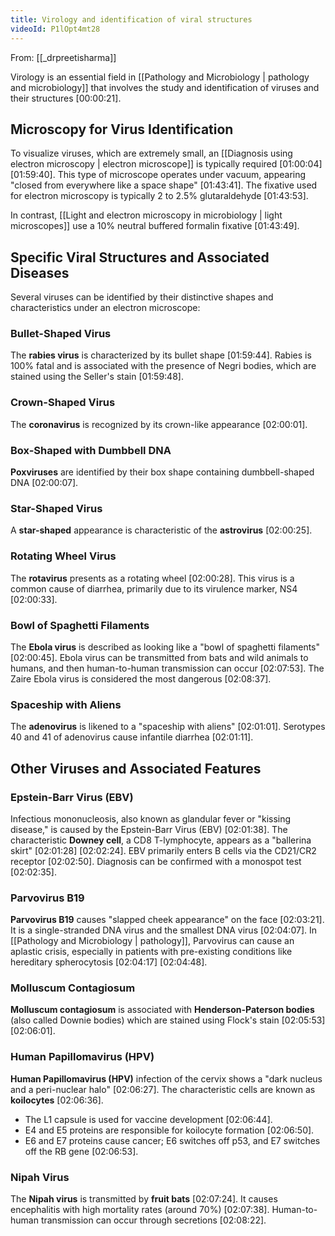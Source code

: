 ```yaml
---
title: Virology and identification of viral structures
videoId: P1lOpt4mt28
---
```


From: [[_drpreetisharma]] <br/> 

Virology is an essential field in [[Pathology and Microbiology | pathology and microbiology]] that involves the study and identification of viruses and their structures <a class="yt-timestamp" data-t="00:00:21">[00:00:21]</a>.

## Microscopy for Virus Identification

To visualize viruses, which are extremely small, an [[Diagnosis using electron microscopy | electron microscope]] is typically required <a class="yt-timestamp" data-t="01:00:04">[01:00:04]</a> <a class="yt-timestamp" data-t="01:59:40">[01:59:40]</a>. This type of microscope operates under vacuum, appearing "closed from everywhere like a space shape" <a class="yt-timestamp" data-t="01:43:41">[01:43:41]</a>. The fixative used for electron microscopy is typically 2 to 2.5% glutaraldehyde <a class="yt-timestamp" data-t="01:43:53">[01:43:53]</a>.

In contrast, [[Light and electron microscopy in microbiology | light microscopes]] use a 10% neutral buffered formalin fixative <a class="yt-timestamp" data-t="01:43:49">[01:43:49]</a>.

## Specific Viral Structures and Associated Diseases

Several viruses can be identified by their distinctive shapes and characteristics under an electron microscope:

### Bullet-Shaped Virus
The **rabies virus** is characterized by its bullet shape <a class="yt-timestamp" data-t="01:59:44">[01:59:44]</a>. Rabies is 100% fatal and is associated with the presence of Negri bodies, which are stained using the Seller's stain <a class="yt-timestamp" data-t="01:59:48">[01:59:48]</a>.

### Crown-Shaped Virus
The **coronavirus** is recognized by its crown-like appearance <a class="yt-timestamp" data-t="02:00:01">[02:00:01]</a>.

### Box-Shaped with Dumbbell DNA
**Poxviruses** are identified by their box shape containing dumbbell-shaped DNA <a class="yt-timestamp" data-t="02:00:07">[02:00:07]</a>.

### Star-Shaped Virus
A **star-shaped** appearance is characteristic of the **astrovirus** <a class="yt-timestamp" data-t="02:00:25">[02:00:25]</a>.

### Rotating Wheel Virus
The **rotavirus** presents as a rotating wheel <a class="yt-timestamp" data-t="02:00:28">[02:00:28]</a>. This virus is a common cause of diarrhea, primarily due to its virulence marker, NS4 <a class="yt-timestamp" data-t="02:00:33">[02:00:33]</a>.

### Bowl of Spaghetti Filaments
The **Ebola virus** is described as looking like a "bowl of spaghetti filaments" <a class="yt-timestamp" data-t="02:00:45">[02:00:45]</a>. Ebola virus can be transmitted from bats and wild animals to humans, and then human-to-human transmission can occur <a class="yt-timestamp" data-t="02:07:53">[02:07:53]</a>. The Zaire Ebola virus is considered the most dangerous <a class="yt-timestamp" data-t="02:08:37">[02:08:37]</a>.

### Spaceship with Aliens
The **adenovirus** is likened to a "spaceship with aliens" <a class="yt-timestamp" data-t="02:01:01">[02:01:01]</a>. Serotypes 40 and 41 of adenovirus cause infantile diarrhea <a class="yt-timestamp" data-t="02:01:11">[02:01:11]</a>.

## Other Viruses and Associated Features

### Epstein-Barr Virus (EBV)
Infectious mononucleosis, also known as glandular fever or "kissing disease," is caused by the Epstein-Barr Virus (EBV) <a class="yt-timestamp" data-t="02:01:38">[02:01:38]</a>. The characteristic **Downey cell**, a CD8 T-lymphocyte, appears as a "ballerina skirt" <a class="yt-timestamp" data-t="02:01:28">[02:01:28]</a> <a class="yt-timestamp" data-t="02:02:24">[02:02:24]</a>. EBV primarily enters B cells via the CD21/CR2 receptor <a class="yt-timestamp" data-t="02:02:50">[02:02:50]</a>. Diagnosis can be confirmed with a monospot test <a class="yt-timestamp" data-t="02:02:35">[02:02:35]</a>.

### Parvovirus B19
**Parvovirus B19** causes "slapped cheek appearance" on the face <a class="yt-timestamp" data-t="02:03:21">[02:03:21]</a>. It is a single-stranded DNA virus and the smallest DNA virus <a class="yt-timestamp" data-t="02:04:07">[02:04:07]</a>. In [[Pathology and Microbiology | pathology]], Parvovirus can cause an aplastic crisis, especially in patients with pre-existing conditions like hereditary spherocytosis <a class="yt-timestamp" data-t="02:04:17">[02:04:17]</a> <a class="yt-timestamp" data-t="02:04:48">[02:04:48]</a>.

### Molluscum Contagiosum
**Molluscum contagiosum** is associated with **Henderson-Paterson bodies** (also called Downie bodies) which are stained using Flock's stain <a class="yt-timestamp" data-t="02:05:53">[02:05:53]</a> <a class="yt-timestamp" data-t="02:06:01">[02:06:01]</a>.

### Human Papillomavirus (HPV)
**Human Papillomavirus (HPV)** infection of the cervix shows a "dark nucleus and a peri-nuclear halo" <a class="yt-timestamp" data-t="02:06:27">[02:06:27]</a>. The characteristic cells are known as **koilocytes** <a class="yt-timestamp" data-t="02:06:36">[02:06:36]</a>.
*   The L1 capsule is used for vaccine development <a class="yt-timestamp" data-t="02:06:44">[02:06:44]</a>.
*   E4 and E5 proteins are responsible for koilocyte formation <a class="yt-timestamp" data-t="02:06:50">[02:06:50]</a>.
*   E6 and E7 proteins cause cancer; E6 switches off p53, and E7 switches off the RB gene <a class="yt-timestamp" data-t="02:06:53">[02:06:53]</a>.

### Nipah Virus
The **Nipah virus** is transmitted by **fruit bats** <a class="yt-timestamp" data-t="02:07:24">[02:07:24]</a>. It causes encephalitis with high mortality rates (around 70%) <a class="yt-timestamp" data-t="02:07:38">[02:07:38]</a>. Human-to-human transmission can occur through secretions <a class="yt-timestamp" data-t="02:08:22">[02:08:22]</a>.